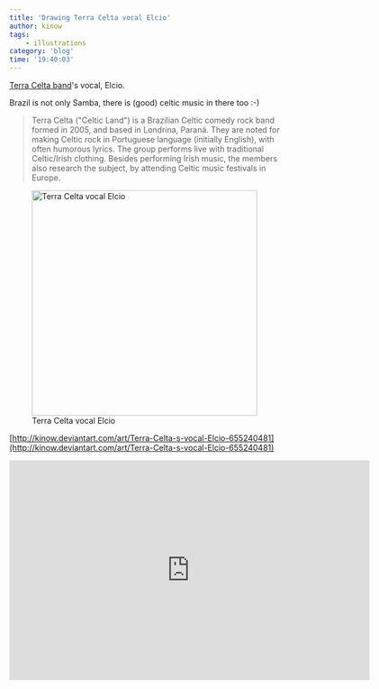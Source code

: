 ```yaml
---
title: 'Drawing Terra Celta vocal Elcio'
author: kinow
tags:
    - illustrations
category: 'blog'
time: '19:40:03'
---
```


[Terra Celta band](http://www.terracelta.com.br/)'s vocal, Elcio.

Brazil is not only Samba, there is (good) celtic music in there too :-)

<blockquote cite="https://en.wikipedia.org/wiki/Terra_Celta">Terra Celta ("Celtic Land") is a Brazilian Celtic comedy rock band formed in 2005, and based in Londrina, Paran&aacute;. They are noted for making Celtic rock in Portuguese language (initially English), with often humorous lyrics. The group performs live with traditional Celtic/Irish clothing. Besides performing Irish music, the members also research the subject, by attending Celtic music festivals in Europe.</blockquote>

<div class='row'>
<div class="ui fluid container">
<figure>
<a  href="{{assets['terra-celta-elcio']}}" rel="prettyPhoto" class="thumbnail" title="Terra Celta vocal Elcio">
<img style="height: 400px;" class="ui image" src="{{assets['terra-celta-elcio']}}" alt="Terra Celta vocal Elcio" />
</a>
<figcaption>Terra Celta vocal Elcio</figcaption>
</figure>
</div>
</div>

[http://kinow.deviantart.com/art/Terra-Celta-s-vocal-Elcio-655240481](http://kinow.deviantart.com/art/Terra-Celta-s-vocal-Elcio-655240481)

<iframe id="player" type="text/html" width="640" height="390"
  src="http://www.youtube.com/embed/EOMEAzUBftA?enablejsapi=1&origin=http://kinoshita.eti.br"
  frameborder="0"></iframe>
